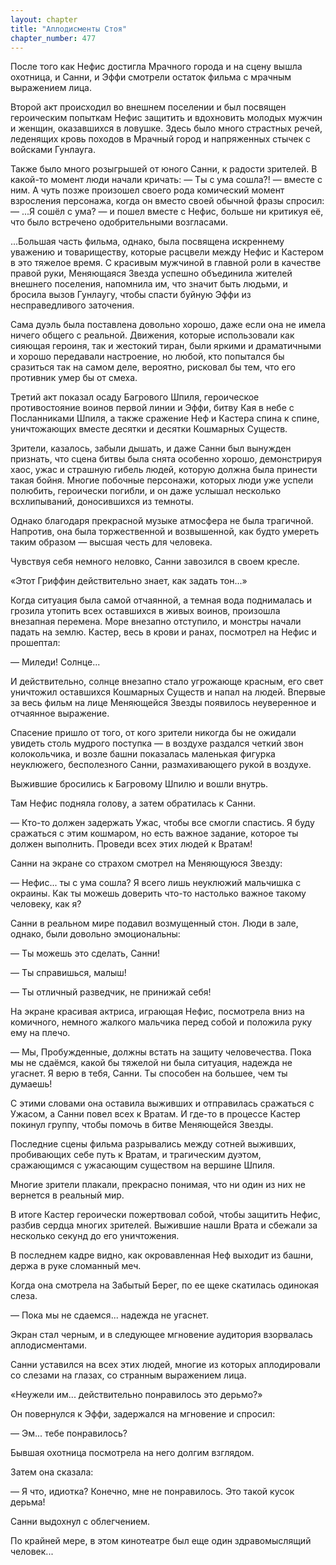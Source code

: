 ```yaml
---
layout: chapter
title: "Аплодисменты Стоя"
chapter_number: 477
---
```


После того как Нефис достигла Мрачного города и на сцену вышла охотница, и Санни, и Эффи смотрели остаток фильма с мрачным выражением лица.

Второй акт происходил во внешнем поселении и был посвящен героическим попыткам Нефис защитить и вдохновить молодых мужчин и женщин, оказавшихся в ловушке. Здесь было много страстных речей, леденящих кровь походов в Мрачный город и напряженных стычек с войсками Гунлауга.

Также было много розыгрышей от юного Санни, к радости зрителей. В какой-то момент люди начали кричать: — Ты с ума сошла?! — вместе с ним. А чуть позже произошел своего рода комический момент взросления персонажа, когда он вместо своей обычной фразы спросил: — ...Я сошёл с ума? — и пошел вместе с Нефис, больше ни критикуя её, что было встречено одобрительными возгласами.

...Большая часть фильма, однако, была посвящена искреннему уважению и товариществу, которые расцвели между Нефис и Кастером в это тяжелое время. С красивым мужчиной в главной роли в качестве правой руки, Меняющаяся Звезда успешно объединила жителей внешнего поселения, напомнила им, что значит быть людьми, и бросила вызов Гунлаугу, чтобы спасти буйную Эффи из несправедливого заточения.

Сама дуэль была поставлена довольно хорошо, даже если она не имела ничего общего с реальной. Движения, которые использовали как сияющая героиня, так и жестокий тиран, были яркими и драматичными и хорошо передавали настроение, но любой, кто попытался бы сразиться так на самом деле, вероятно, рисковал бы тем, что его противник умер бы от смеха.

Третий акт показал осаду Багрового Шпиля, героическое противостояние воинов первой линии и Эффи, битву Кая в небе с Посланниками Шпиля, а также сражение Неф и Кастера спина к спине, уничтожающих вместе десятки и десятки Кошмарных Существ.

Зрители, казалось, забыли дышать, и даже Санни был вынужден признать, что сцена битвы была снята особенно хорошо, демонстрируя хаос, ужас и страшную гибель людей, которую должна была принести такая бойня. Многие побочные персонажи, которых люди уже успели полюбить, героически погибли, и он даже услышал несколько всхлипываний, доносившихся из темноты.

Однако благодаря прекрасной музыке атмосфера не была трагичной. Напротив, она была торжественной и возвышенной, как будто умереть таким образом — высшая честь для человека.

Чувствуя себя немного неловко, Санни завозился в своем кресле.

«Этот Гриффин действительно знает, как задать тон...»

Когда ситуация была самой отчаянной, а темная вода поднималась и грозила утопить всех оставшихся в живых воинов, произошла внезапная перемена. Море внезапно отступило, и монстры начали падать на землю. Кастер, весь в крови и ранах, посмотрел на Нефис и прошептал:

— Миледи! Солнце...

И действительно, солнце внезапно стало угрожающе красным, его свет уничтожил оставшихся Кошмарных Существ и напал на людей. Впервые за весь фильм на лице Меняющейся Звезды появилось неуверенное и отчаянное выражение.

Спасение пришло от того, от кого зрители никогда бы не ожидали увидеть столь мудрого поступка — в воздухе раздался четкий звон колокольчика, и возле башни показалась маленькая фигурка неуклюжего, бесполезного Санни, размахивающего рукой в воздухе.

Выжившие бросились к Багровому Шпилю и вошли внутрь.

Там Нефис подняла голову, а затем обратилась к Санни.

— Кто-то должен задержать Ужас, чтобы все смогли спастись. Я буду сражаться с этим кошмаром, но есть важное задание, которое ты должен выполнить. Проведи всех этих людей к Вратам!

Санни на экране со страхом смотрел на Меняющуюся Звезду:

— Нефис... ты с ума сошла? Я всего лишь неуклюжий мальчишка с окраины. Как ты можешь доверить что-то настолько важное такому человеку, как я?

Санни в реальном мире подавил возмущенный стон. Люди в зале, однако, были довольно эмоциональны:

— Ты можешь это сделать, Санни!

— Ты справишься, малыш!

— Ты отличный разведчик, не принижай себя!

На экране красивая актриса, играющая Нефис, посмотрела вниз на комичного, немного жалкого мальчика перед собой и положила руку ему на плечо.

— Мы, Пробужденные, должны встать на защиту человечества. Пока мы не сдаёмся, какой бы тяжелой ни была ситуация, надежда не угаснет. Я верю в тебя, Санни. Ты способен на большее, чем ты думаешь!

С этими словами она оставила выживших и отправилась сражаться с Ужасом, а Санни повел всех к Вратам. И где-то в процессе Кастер покинул группу, чтобы помочь в битве Меняющейся Звезды.

Последние сцены фильма разрывались между сотней выживших, пробивающих себе путь к Вратам, и трагическим дуэтом, сражающимся с ужасающим существом на вершине Шпиля.

Многие зрители плакали, прекрасно понимая, что ни один из них не вернется в реальный мир.

В итоге Кастер героически пожертвовал собой, чтобы защитить Нефис, разбив сердца многих зрителей. Выжившие нашли Врата и сбежали за несколько секунд до его уничтожения.

В последнем кадре видно, как окровавленная Неф выходит из башни, держа в руке сломанный меч.

Когда она смотрела на Забытый Берег, по ее щеке скатилась одинокая слеза.

— Пока мы не сдаемся... надежда не угаснет.

Экран стал черным, и в следующее мгновение аудитория взорвалась аплодисментами.

Санни уставился на всех этих людей, многие из которых аплодировали со слезами на глазах, со странным выражением лица.

«Неужели им... действительно понравилось это дерьмо?»

Он повернулся к Эффи, задержался на мгновение и спросил:

— Эм... тебе понравилось?

Бывшая охотница посмотрела на него долгим взглядом.

Затем она сказала:

— Я что, идиотка? Конечно, мне не понравилось. Это такой кусок дерьма!

Санни выдохнул с облегчением.

По крайней мере, в этом кинотеатре был еще один здравомыслящий человек...